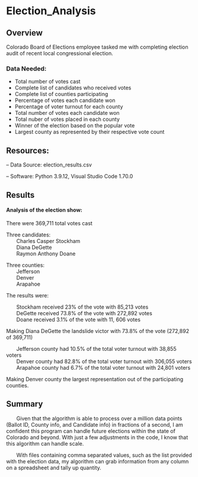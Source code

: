 # Election_Analysis

## Overview

Colorado Board of Elections employee tasked me with completing election audit of recent local congressional election.  

### Data Needed:

- Total number of votes cast
- Complete list of candidates who received votes
- Complete list of counties participating
- Percentage of votes each candidate won
- Percentage of voter turnout for each county
- Total number of votes each candidate won
- Total nuber of votes placed in each county
- Winner of the election based on the popular vote
- Largest county as represented by their respective vote count

## Resources:

– Data Source: election_results.csv

– Software: Python 3.9.12, Visual Studio Code 1.70.0

## Results

#### Analysis of the election show:

There were 369,711 total votes cast   

Three candidates:     
&nbsp;&nbsp;&nbsp;&nbsp;&nbsp;&nbsp; Charles Casper Stockham  
&nbsp;&nbsp;&nbsp;&nbsp;&nbsp;&nbsp; Diana DeGette\
&nbsp;&nbsp;&nbsp;&nbsp;&nbsp;&nbsp; Raymon Anthony Doane  
    
Three counties:\
&nbsp;&nbsp;&nbsp;&nbsp;&nbsp;&nbsp; Jefferson\
&nbsp;&nbsp;&nbsp;&nbsp;&nbsp;&nbsp; Denver\
&nbsp;&nbsp;&nbsp;&nbsp;&nbsp;&nbsp; Arapahoe
    
The results were:

&nbsp;&nbsp;&nbsp;&nbsp;&nbsp;&nbsp; Stockham received 23% of the vote with 85,213 votes\
&nbsp;&nbsp;&nbsp;&nbsp;&nbsp;&nbsp; DeGette received 73.8% of the vote with 272,892 votes\
&nbsp;&nbsp;&nbsp;&nbsp;&nbsp;&nbsp; Doane received 3.1% of the vote with 11, 606 votes
  

Making Diana DeGette the landslide victor with 73.8% of the vote (272,892 of 369,711)
  
&nbsp;&nbsp;&nbsp;&nbsp;&nbsp;&nbsp; Jefferson county had 10.5% of the total voter turnout with 38,855 voters\
&nbsp;&nbsp;&nbsp;&nbsp;&nbsp;&nbsp; Denver county had 82.8% of the total voter turnout with 306,055 voters\
&nbsp;&nbsp;&nbsp;&nbsp;&nbsp;&nbsp; Arapahoe county had 6.7% of the total voter turnout with 24,801 voters
  
Making Denver county the largest representation out of the participating counties.

## Summary

&nbsp;&nbsp;&nbsp;&nbsp;&nbsp;&nbsp;     Given that the algorithm is able to process over a million data points (Ballot ID, County info, and Candidate info) in fractions of a second, I am confident this program can handle future elections within the state of Colorado and beyond.  With just a few adjustments in the code, I know that this algorithm can handle scale.  

&nbsp;&nbsp;&nbsp;&nbsp;&nbsp;&nbsp;     With files containing comma separated values, such as the list provided with the election data, my algorithm can grab information from any column on a spreadsheet and tally up quantity. 
